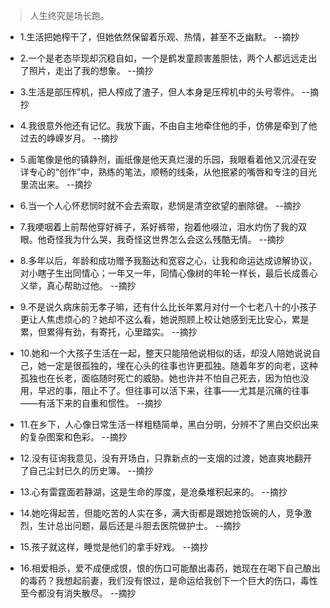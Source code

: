 >人生终究是场长跑。

- 1.生活把她榨干了，但她依然保留着乐观、热情，甚至不乏幽默。 --摘抄

- 2.一个是老态毕现却沉稳自如，一个是鹤发童颜害羞胆怯，两个人都远远走出了照片，走出了我的想象。 --摘抄

- 3.生活是部压榨机，把人榨成了渣子，但人本身是压榨机中的头号零件。 --摘抄

- 4.我很意外他还有记忆。我放下画，不由自主地牵住他的手，仿佛是牵到了他过去的峥嵘岁月。 --摘抄

- 5.画笔像是他的镇静剂，画纸像是他天真烂漫的乐园，我眼看着他又沉浸在安详专心的“创作”中，熟练的笔法，顺畅的线条，从他抿紧的嘴唇和专注的目光里流出来。 --摘抄

- 6.当一个人心怀悲悯时就不会去索取，悲悯是清空欲望的删除键。 --摘抄

- 7.我哽咽着上前帮他穿好裤子，系好裤带，抱着他啜泣，泪水灼伤了我的双眼。他奇怪我为什么哭，我奇怪这世界怎么会这么残酷无情。 --摘抄

- 8.多年以后，年龄和成功赠予我豁达和宽容之心，让我和命运达成谅解协议，对小瞎子生出同情心；一年又一年，同情心像树的年轮一样长，最后长成善心义举，真心帮助过他。 --摘抄

- 9.不是说久病床前无孝子嘛，还有什么比长年累月对付一个七老八十的小孩子更让人焦虑烦心的？她却不这么看，她说照顾上校让她感到无比安心，累是累，但累得有劲，有寄托，心里踏实。 --摘抄

- 10.她和一个大孩子生活在一起，整天只能陪他说相似的话，却没人陪她说说自己，她一定是很孤独的，埋在心头的往事也许更孤独。随着年岁的向老，这种孤独也在长老，面临随时死亡的威胁。她也许并不怕自己死去，因为怕也没用，早迟的事，阻止不了。但往事可以活下来，往事——尤其是沉痛的往事——有活下来的自重和惯性。 --摘抄

- 11.在乡下，人心像日常生活一样粗糙简单，黑白分明，分辨不了黑白交织出来的复杂图案和色彩。 --摘抄

- 12.没有征询我意见，没有开场白，只靠新点的一支烟的过渡，她直爽地翻开了自己尘封已久的历史簿。 --摘抄

- 13.心有雷霆面若静湖，这是生命的厚度，是沧桑堆积起来的。 --摘抄

- 14.她吃得起苦，但能吃苦的人实在多，满大街都是跟她抢饭碗的人，竞争激烈，生计总出问题，最后还是斗胆去医院做护士。 --摘抄

- 15.孩子就这样，睡觉是他们的拿手好戏。 --摘抄

- 16.相爱相杀，爱不成便成恨，恨的伤口可能酿出毒药，她现在在喝下自己酿出的毒药？我想起前妻，我们没有恨过，是命运给我创下一个巨大的伤口，毒性至今都没有消失散尽。 --摘抄
